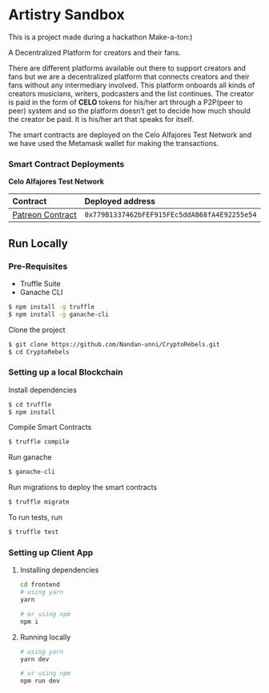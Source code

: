 # Artistry Sandbox
This is a project made during a hackathon Make-a-ton:)

A Decentralized Platform for creators and their fans.

There are different platforms available out there to support creators and fans but we are a decentralized platform that connects creators and their fans without any intermediary involved. This platform onboards all kinds of creators musicians, writers, podcasters and the list continues. The creator is paid in the form of <strong>CELO </strong> tokens for his/her art through a P2P(peer to peer) system and so the platform doesn’t get to decide how much should the creator be paid. It is his/her art that speaks for itself.

The smart contracts are deployed on the Celo Alfajores Test Network and we have used the Metamask wallet for making the transactions.

### Smart Contract Deployments

**Celo Alfajores Test Network**

| Contract                                                                                                                          | Deployed address                             |
| :-------------------------------------------------------------------------------------------------------------------------------- | :------------------------------------------- |
| [Patreon Contract](https://alfajores-blockscout.celo-testnet.org/address/0x779B1337462bFEF915FEc5ddA868fA4E92255e54/transactions) | `0x779B1337462bFEF915FEc5ddA868fA4E92255e54` |

## Run Locally

### Pre-Requisites

- Truffle Suite
- Ganache CLI

```sh
$ npm install -g truffle
$ npm install -g ganache-cli
```

Clone the project

```sh
$ git clone https://github.com/Nandan-unni/CryptoRebels.git
$ cd CryptoRebels
```

### Setting up a local Blockchain

Install dependencies

```sh
$ cd truffle
$ npm install
```

Compile Smart Contracts

```sh
$ truffle compile
```

Run ganache

```sh
$ ganache-cli
```

Run migrations to deploy the smart contracts

```sh
$ truffle migrate
```

To run tests, run

```sh
$ truffle test
```

### Setting up Client App

1. Installing dependencies

   ```sh
   cd frontend
   # using yarn
   yarn

   # or using npm
   npm i
   ```

2. Running locally

   ```sh
   # using yarn
   yarn dev

   # or using npm
   npm run dev
   ```
